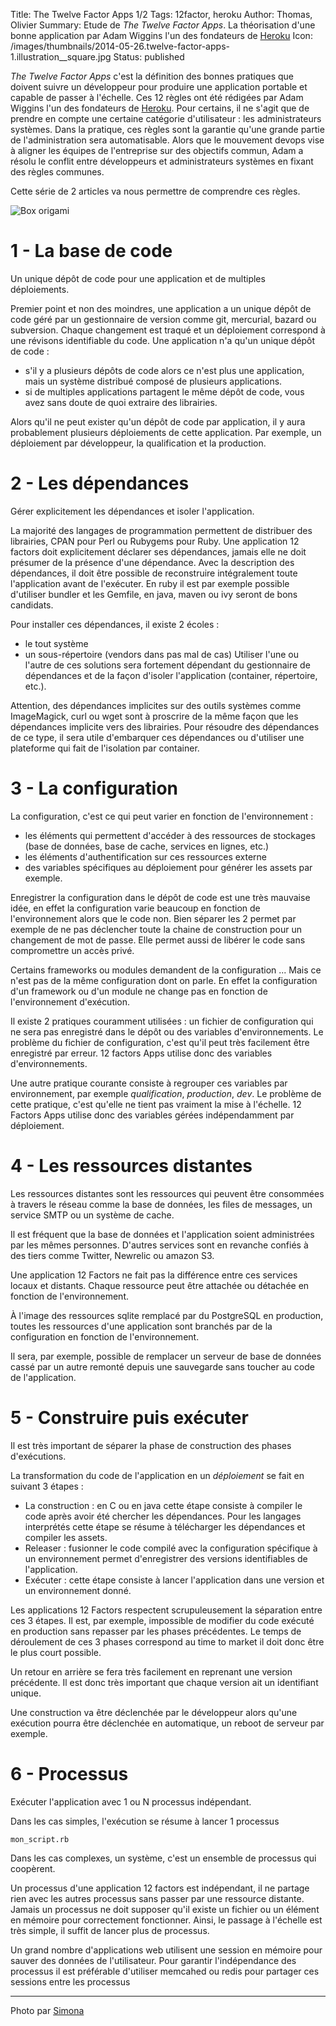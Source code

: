 Title: The Twelve Factor Apps 1/2
Tags: 12factor, heroku
Author: Thomas, Olivier
Summary: Etude de *The Twelve Factor Apps*. La théorisation d'une bonne application par Adam Wiggins l'un des fondateurs de [Heroku](https://www.heroku.com/)
Icon: /images/thumbnails/2014-05-26.twelve-factor-apps-1.illustration__square.jpg
Status: published

*The Twelve Factor Apps* c'est la définition des bonnes pratiques que doivent suivre un développeur pour produire une application portable et capable de passer à l'échelle. Ces 12 règles ont été rédigées par Adam Wiggins l'un des fondateurs de [Heroku](https://www.heroku.com/). 
Pour certains, il ne s'agit que de prendre en compte une certaine catégorie d'utilisateur : les administrateurs systèmes. 
Dans la pratique, ces règles sont la garantie qu'une grande partie de l'administration sera automatisable. 
Alors que le mouvement devops vise à aligner les équipes de l'entreprise sur des objectifs commun, Adam a résolu le conflit entre développeurs et administrateurs systèmes en fixant des règles communes.

Cette série de 2 articles va nous permettre de comprendre ces règles.

![Box origami]({filename}/images/2014-05-26.twelve-factor-apps-1.illustration.jpg)

# 1 - La base de code

Un unique dépôt de code pour une application et de multiples déploiements.

Premier point et non des moindres, une application a un unique dépôt de code géré par un gestionnaire de version comme git, mercurial, bazard ou subversion.
Chaque changement est traqué et un déploiement correspond à une révisons identifiable du code. 
Une application n'a qu'un unique dépôt de code :

- s'il y a plusieurs dépôts de code alors ce n'est plus une application, mais un système distribué composé de plusieurs applications.
- si de multiples applications partagent le même dépôt de code, vous avez sans doute de quoi extraire des librairies.

Alors qu'il ne peut exister qu'un dépôt de code par application, il y aura probablement plusieurs déploiements de cette application. 
Par exemple, un déploiement par développeur, la qualification et la production.

# 2 - Les dépendances

Gérer explicitement les dépendances et isoler l'application.

La majorité des langages de programmation permettent de distribuer des librairies, CPAN pour Perl ou Rubygems pour Ruby. 
Une application 12 factors doit explicitement déclarer ses dépendances, jamais elle ne doit présumer de la présence d'une dépendance. 
Avec la description des dépendances, il doit être possible de reconstruire intégralement toute l'application avant de l'exécuter. 
En ruby il est par exemple possible d'utiliser bundler et les Gemfile, en java, maven ou ivy seront de bons candidats.

Pour installer ces dépendances, il existe 2 écoles : 
- le tout système
- un sous-répertoire (vendors dans pas mal de cas)
Utiliser l'une ou l'autre de ces solutions sera fortement dépendant du gestionnaire de dépendances et de la façon d'isoler l'application (container, répertoire, etc.).

Attention, des dépendances implicites sur des outils systèmes comme ImageMagick, curl ou wget sont à proscrire de la même façon que les dépendances implicite vers des librairies. 
Pour résoudre des dépendances de ce type, il sera utile d'embarquer ces dépendances ou d'utiliser une plateforme qui fait de l'isolation par container.

# 3 - La configuration

La configuration, c'est ce qui peut varier en fonction de l'environnement :

- les éléments qui permettent d'accéder à des ressources de stockages (base de données, base de cache, services en lignes, etc.) 
- les éléments d'authentification sur ces ressources externe
- des variables spécifiques au déploiement pour générer les assets par exemple.

Enregistrer la configuration dans le dépôt de code est une très mauvaise idée, en effet la configuration varie beaucoup en fonction de l'environnement alors que le code non.
Bien séparer les 2 permet par exemple de ne pas déclencher toute la chaine de construction pour un changement de mot de passe. 
Elle permet aussi de libérer le code sans compromettre un accès privé.

Certains frameworks ou modules demandent de la configuration ... Mais ce n'est pas de la même configuration dont on parle. En effet la configuration d'un framework ou d'un module ne change pas en fonction de l'environnement d'exécution. 

Il existe 2 pratiques couramment utilisées : un fichier de configuration qui ne sera pas enregistré dans le dépôt ou des variables d'environnements. 
Le problème du fichier de configuration, c'est qu'il peut très facilement être enregistré par erreur. 
12 factors Apps utilise donc des variables d'environnements.

Une autre pratique courante consiste à regrouper ces variables par environnement, par exemple *qualification*, *production*, *dev*. 
Le problème de cette pratique, c'est qu'elle ne tient pas vraiment la mise à l'échelle. 12 Factors Apps utilise donc des variables gérées indépendamment par déploiement.

# 4 - Les ressources distantes

Les ressources distantes sont les ressources qui peuvent être consommées à travers le réseau comme la base de données, les files de messages, un service SMTP ou un système de cache. 

Il est fréquent que la base de données et l'application soient administrées par les mêmes personnes. D'autres services sont en revanche confiés à des tiers comme Twitter, Newrelic ou amazon S3.

Une application 12 Factors ne fait pas la différence entre ces services locaux et distants. Chaque ressource peut être attachée ou détachée en fonction de l'environnement.

À l'image des ressources sqlite remplacé par du PostgreSQL en production, toutes les ressources d'une application sont branchés par de la configuration en fonction de l'environnement.

Il sera, par exemple, possible de remplacer un serveur de base de données cassé par un autre remonté depuis une sauvegarde sans toucher au code de l'application.

# 5 - Construire puis exécuter

Il est très important de séparer la phase de construction des phases d'exécutions. 

La transformation du code de l'application en un *déploiement* se fait en suivant 3 étapes : 

- La construction : en C ou en java cette étape consiste à compiler le code après avoir été chercher les dépendances. Pour les langages interprétés cette étape se résume à télécharger les dépendances et compiler les assets.
- Releaser : fusionner le code compilé avec la configuration spécifique à un environnement permet d'enregistrer des versions identifiables de l'application.
- Exécuter : cette étape consiste à lancer l'application dans une version et un environnement donné.

Les applications 12 Factors respectent scrupuleusement la séparation entre ces 3 étapes. 
Il est, par exemple, impossible de modifier du code exécuté en production sans repasser par les phases précédentes. 
Le temps de déroulement de ces 3 phases correspond au time to market il doit donc être le plus court possible.

Un retour en arrière se fera très facilement en reprenant une version précédente. Il est donc très important que chaque version ait un identifiant unique. 

Une construction va être déclenchée par le développeur alors qu'une exécution pourra être déclenchée en automatique, un reboot de serveur par exemple.

# 6 - Processus

Exécuter l'application avec 1 ou N processus indépendant.

Dans les cas simples, l'exécution se résume à lancer 1 processus 

    mon_script.rb

Dans les cas complexes, un système, c'est un ensemble de processus qui coopèrent.

Un processus d'une application 12 factors est indépendant, il ne partage rien avec les autres processus sans passer par une ressource distante. 
Jamais un processus ne doit supposer qu'il existe un fichier ou un élément en mémoire pour correctement fonctionner. 
Ainsi, le passage à l'échelle est très simple, il suffit de lancer plus de processus.

Un grand nombre d'applications web utilisent une session en mémoire pour sauver des données de l'utilisateur.
Pour garantir l'indépendance des processus il est préférable d'utiliser memcahed ou redis pour partager ces sessions entre les processus

---
Photo par [Simona](https://www.flickr.com/photos/mammaoca2008/4344228722)

